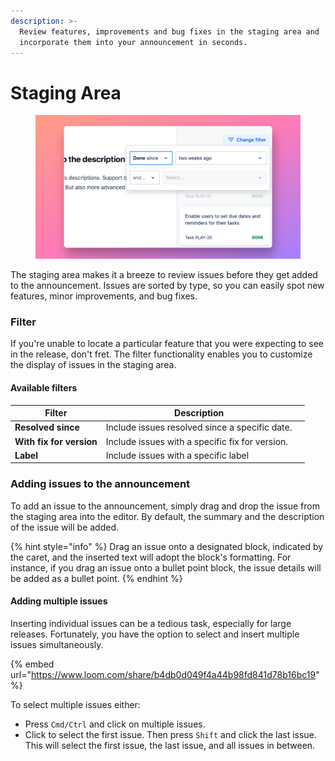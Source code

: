 ```yaml
---
description: >-
  Review features, improvements and bug fixes in the staging area and
  incorporate them into your announcement in seconds.
---
```


# Staging Area

<figure><img src="../../.gitbook/assets/pika-1680156505066-1x.png" alt=""><figcaption></figcaption></figure>

The staging area makes it a breeze to review issues before they get added to the announcement. Issues are sorted by type, so you can easily spot new features, minor improvements, and bug fixes.

### Filter

If you're unable to locate a particular feature that you were expecting to see in the release, don't fret. The filter functionality enables you to customize the display of issues in the staging area.

#### Available filters

<table><thead><tr><th>Filter</th><th>Description</th><th data-hidden></th></tr></thead><tbody><tr><td><strong>Resolved since</strong> </td><td>Include issues resolved since a specific date.</td><td></td></tr><tr><td><strong>With fix for version</strong> </td><td>Include issues with a specific fix for version. </td><td></td></tr><tr><td><strong>Label</strong></td><td>Include issues with a specific label</td><td></td></tr></tbody></table>

### Adding issues to the announcement

To add an issue to the announcement, simply drag and drop the issue from the staging area into the editor. By default, the summary and the description of the issue will be added.&#x20;

{% hint style="info" %}
Drag an issue onto a designated block, indicated by the caret, and the inserted text will adopt the block's formatting. For instance, if you drag an issue onto a bullet point block, the issue details will be added as a bullet point.
{% endhint %}

#### Adding multiple issues

Inserting individual issues can be a tedious task, especially for large releases. Fortunately, you have the option to select and insert multiple issues simultaneously.

{% embed url="https://www.loom.com/share/b4db0d049f4a44b98fd841d78b16bc19" %}

To select multiple issues either:&#x20;

* Press `Cmd/Ctrl` and click on multiple issues.&#x20;
* Click to select the first issue. Then press `Shift` and click the last issue. This will select the first issue, the last issue, and all issues in between.&#x20;
